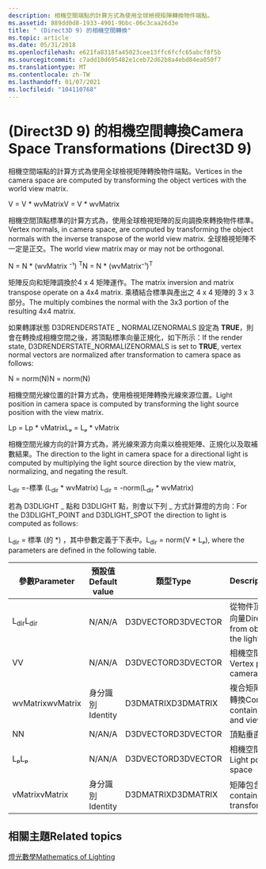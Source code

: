 ```yaml
---
description: 相機空間端點的計算方式為使用全球檢視矩陣轉換物件端點。
ms.assetid: 889dd0d8-1933-4901-9bbc-06c3caa26d3e
title: " (Direct3D 9) 的相機空間轉換"
ms.topic: article
ms.date: 05/31/2018
ms.openlocfilehash: e621fa8318fa45023cee13ffc6fcfc65abcf8f5b
ms.sourcegitcommit: c7add10d695482e1ceb72d62b8a4ebd84ea050f7
ms.translationtype: MT
ms.contentlocale: zh-TW
ms.lasthandoff: 01/07/2021
ms.locfileid: "104110768"
---
```

# <a name="camera-space-transformations-direct3d-9"></a><span data-ttu-id="b8fa1-103"> (Direct3D 9) 的相機空間轉換</span><span class="sxs-lookup"><span data-stu-id="b8fa1-103">Camera Space Transformations (Direct3D 9)</span></span>

<span data-ttu-id="b8fa1-104">相機空間端點的計算方式為使用全球檢視矩陣轉換物件端點。</span><span class="sxs-lookup"><span data-stu-id="b8fa1-104">Vertices in the camera space are computed by transforming the object vertices with the world view matrix.</span></span>

<span data-ttu-id="b8fa1-105">V = V \* wvMatrix</span><span class="sxs-lookup"><span data-stu-id="b8fa1-105">V = V \* wvMatrix</span></span>

<span data-ttu-id="b8fa1-106">相機空間頂點標準的計算方式為，使用全球檢視矩陣的反向調換來轉換物件標準。</span><span class="sxs-lookup"><span data-stu-id="b8fa1-106">Vertex normals, in camera space, are computed by transforming the object normals with the inverse transpose of the world view matrix.</span></span> <span data-ttu-id="b8fa1-107">全球檢視矩陣不一定是正交。</span><span class="sxs-lookup"><span data-stu-id="b8fa1-107">The world view matrix may or may not be orthogonal.</span></span>

<span data-ttu-id="b8fa1-108">N = N \* (wvMatrix ⁻¹) <sup>T</sup></span><span class="sxs-lookup"><span data-stu-id="b8fa1-108">N = N \* (wvMatrix⁻¹)<sup>T</sup></span></span>

<span data-ttu-id="b8fa1-109">矩陣反向和矩陣調換於4 x 4 矩陣運作。</span><span class="sxs-lookup"><span data-stu-id="b8fa1-109">The matrix inversion and matrix transpose operate on a 4x4 matrix.</span></span> <span data-ttu-id="b8fa1-110">乘積結合標準與產出之 4 x 4 矩陣的 3 x 3 部分。</span><span class="sxs-lookup"><span data-stu-id="b8fa1-110">The multiply combines the normal with the 3x3 portion of the resulting 4x4 matrix.</span></span>

<span data-ttu-id="b8fa1-111">如果轉譯狀態 D3DRENDERSTATE \_ NORMALIZENORMALS 設定為 **TRUE**，則會在轉換成相機空間之後，將頂點標準向量正規化，如下所示：</span><span class="sxs-lookup"><span data-stu-id="b8fa1-111">If the render state, D3DRENDERSTATE\_NORMALIZENORMALS is set to **TRUE**, vertex normal vectors are normalized after transformation to camera space as follows:</span></span>

<span data-ttu-id="b8fa1-112">N = norm(N)</span><span class="sxs-lookup"><span data-stu-id="b8fa1-112">N = norm(N)</span></span>

<span data-ttu-id="b8fa1-113">相機空間光線位置的計算方式為，使用檢視矩陣轉換光線來源位置。</span><span class="sxs-lookup"><span data-stu-id="b8fa1-113">Light position in camera space is computed by transforming the light source position with the view matrix.</span></span>

<span data-ttu-id="b8fa1-114">Lp = Lp \* vMatrix</span><span class="sxs-lookup"><span data-stu-id="b8fa1-114">Lₚ = Lₚ \* vMatrix</span></span>

<span data-ttu-id="b8fa1-115">相機空間光線方向的計算方式為，將光線來源方向乘以檢視矩陣、正規化以及取補數結果。</span><span class="sxs-lookup"><span data-stu-id="b8fa1-115">The direction to the light in camera space for a directional light is computed by multiplying the light source direction by the view matrix, normalizing, and negating the result.</span></span>

<span data-ttu-id="b8fa1-116">L<sub>dir</sub> =-標準 (L<sub>dir</sub> \* wvMatrix) </span><span class="sxs-lookup"><span data-stu-id="b8fa1-116">L<sub>dir</sub> = -norm(L<sub>dir</sub> \* wvMatrix)</span></span>

<span data-ttu-id="b8fa1-117">若為 D3DLIGHT \_ 點和 D3DLIGHT 點，則會以下列 \_ 方式計算燈的方向：</span><span class="sxs-lookup"><span data-stu-id="b8fa1-117">For the D3DLIGHT\_POINT and D3DLIGHT\_SPOT the direction to light is computed as follows:</span></span>

<span data-ttu-id="b8fa1-118">L<sub>dir</sub> = 標準 (的 \*) ，其中參數定義于下表中。</span><span class="sxs-lookup"><span data-stu-id="b8fa1-118">L<sub>dir</sub> = norm(V \* Lₚ), where the parameters are defined in the following table.</span></span>



| <span data-ttu-id="b8fa1-119">參數</span><span class="sxs-lookup"><span data-stu-id="b8fa1-119">Parameter</span></span>       | <span data-ttu-id="b8fa1-120">預設值</span><span class="sxs-lookup"><span data-stu-id="b8fa1-120">Default value</span></span> | <span data-ttu-id="b8fa1-121">類型</span><span class="sxs-lookup"><span data-stu-id="b8fa1-121">Type</span></span>      | <span data-ttu-id="b8fa1-122">Description</span><span class="sxs-lookup"><span data-stu-id="b8fa1-122">Description</span></span>                                               |
|-----------------|---------------|-----------|-----------------------------------------------------------|
| <span data-ttu-id="b8fa1-123">L<sub>dir</sub></span><span class="sxs-lookup"><span data-stu-id="b8fa1-123">L<sub>dir</sub></span></span> | <span data-ttu-id="b8fa1-124">N/A</span><span class="sxs-lookup"><span data-stu-id="b8fa1-124">N/A</span></span>           | <span data-ttu-id="b8fa1-125">D3DVECTOR</span><span class="sxs-lookup"><span data-stu-id="b8fa1-125">D3DVECTOR</span></span> | <span data-ttu-id="b8fa1-126">從物件頂點到光線的方向向量</span><span class="sxs-lookup"><span data-stu-id="b8fa1-126">Direction vector from object vertex to the light</span></span>          |
| <span data-ttu-id="b8fa1-127">V</span><span class="sxs-lookup"><span data-stu-id="b8fa1-127">V</span></span>               | <span data-ttu-id="b8fa1-128">N/A</span><span class="sxs-lookup"><span data-stu-id="b8fa1-128">N/A</span></span>           | <span data-ttu-id="b8fa1-129">D3DVECTOR</span><span class="sxs-lookup"><span data-stu-id="b8fa1-129">D3DVECTOR</span></span> | <span data-ttu-id="b8fa1-130">相機空間的頂點位置</span><span class="sxs-lookup"><span data-stu-id="b8fa1-130">Vertex position in camera space</span></span>                           |
| <span data-ttu-id="b8fa1-131">wvMatrix</span><span class="sxs-lookup"><span data-stu-id="b8fa1-131">wvMatrix</span></span>        | <span data-ttu-id="b8fa1-132">身分識別</span><span class="sxs-lookup"><span data-stu-id="b8fa1-132">Identity</span></span>      | <span data-ttu-id="b8fa1-133">D3DMATRIX</span><span class="sxs-lookup"><span data-stu-id="b8fa1-133">D3DMATRIX</span></span> | <span data-ttu-id="b8fa1-134">複合矩陣包含全球及檢視轉換</span><span class="sxs-lookup"><span data-stu-id="b8fa1-134">Composite matrix containing the world and view transforms</span></span> |
| <span data-ttu-id="b8fa1-135">N</span><span class="sxs-lookup"><span data-stu-id="b8fa1-135">N</span></span>               | <span data-ttu-id="b8fa1-136">N/A</span><span class="sxs-lookup"><span data-stu-id="b8fa1-136">N/A</span></span>           | <span data-ttu-id="b8fa1-137">D3DVECTOR</span><span class="sxs-lookup"><span data-stu-id="b8fa1-137">D3DVECTOR</span></span> | <span data-ttu-id="b8fa1-138">頂點垂直</span><span class="sxs-lookup"><span data-stu-id="b8fa1-138">Vertex normal</span></span>                                             |
| <span data-ttu-id="b8fa1-139">Lₚ</span><span class="sxs-lookup"><span data-stu-id="b8fa1-139">Lₚ</span></span>              | <span data-ttu-id="b8fa1-140">N/A</span><span class="sxs-lookup"><span data-stu-id="b8fa1-140">N/A</span></span>           | <span data-ttu-id="b8fa1-141">D3DVECTOR</span><span class="sxs-lookup"><span data-stu-id="b8fa1-141">D3DVECTOR</span></span> | <span data-ttu-id="b8fa1-142">相機空間的光線位置</span><span class="sxs-lookup"><span data-stu-id="b8fa1-142">Light position in camera space</span></span>                            |
| <span data-ttu-id="b8fa1-143">vMatrix</span><span class="sxs-lookup"><span data-stu-id="b8fa1-143">vMatrix</span></span>         | <span data-ttu-id="b8fa1-144">身分識別</span><span class="sxs-lookup"><span data-stu-id="b8fa1-144">Identity</span></span>      | <span data-ttu-id="b8fa1-145">D3DMATRIX</span><span class="sxs-lookup"><span data-stu-id="b8fa1-145">D3DMATRIX</span></span> | <span data-ttu-id="b8fa1-146">矩陣包含檢視轉換</span><span class="sxs-lookup"><span data-stu-id="b8fa1-146">Matrix containing the view transform</span></span>                      |



 

## <a name="related-topics"></a><span data-ttu-id="b8fa1-147">相關主題</span><span class="sxs-lookup"><span data-stu-id="b8fa1-147">Related topics</span></span>

<dl> <dt>

[<span data-ttu-id="b8fa1-148">燈光數學</span><span class="sxs-lookup"><span data-stu-id="b8fa1-148">Mathematics of Lighting</span></span>](mathematics-of-lighting.md)
</dt> </dl>

 

 




